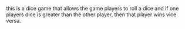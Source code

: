 this is a dice game that allows the game players to roll a dice and if one players dice is greater than the other player, then that player wins vice versa.
